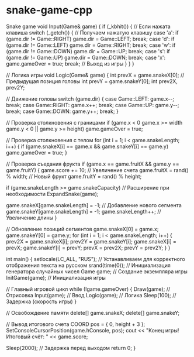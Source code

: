 # snake-game-cpp
Snake game
void Input(Game& game)
{
 if (_kbhit())
 { // Если нажата клавиша
  switch (_getch())
  { // Получаем нажатую клавишу
  case 'a': if (game.dir != Game::RIGHT) game.dir = Game::LEFT; break;
  case 'd': if (game.dir != Game::LEFT) game.dir = Game::RIGHT; break;
  case 'w': if (game.dir != Game::DOWN) game.dir = Game::UP; break;
  case 's': if (game.dir != Game::UP) game.dir = Game::DOWN; break;
  case 'x': game.gameOver = true; break; // Выход из игры
  }
 }
}

// Логика игры
void Logic(Game& game)
{
 int prevX = game.snakeX[0]; // Предыдущая позиция головы
 int prevY = game.snakeY[0];
 int prev2X, prev2Y;

 // Движение головы
 switch (game.dir)
 {
 case Game::LEFT: game.x--; break;
 case Game::RIGHT: game.x++; break;
 case Game::UP: game.y--; break;
 case Game::DOWN: game.y++; break;
 }

 // Проверка столкновения с границами
 if (game.x < 0  game.x >= width  game.y < 0 || game.y >= height)
  game.gameOver = true;

 // Проверка столкновения с телом
 for (int i = 1; i < game.snakeLength; i++)
 {
  if (game.snakeX[i] == game.x && game.snakeY[i] == game.y)
   game.gameOver = true;
 }

 // Проверка съедания фрукта
 if (game.x == game.fruitX && game.y == game.fruitY)
 {
  game.score += 10; // Увеличение счета
  game.fruitX = rand() % width; // Новый фрукт
  game.fruitY = rand() % height;

  if (game.snakeLength >= game.snakeCapacity) // Расширение при необходимости
   ExpandSnake(game);

  game.snakeX[game.snakeLength] = -1; // Добавление нового сегмента
  game.snakeY[game.snakeLength] = -1;
  game.snakeLength++; // Увеличение длины
 }

 // Обновление позиций сегментов
 game.snakeX[0] = game.x;
 game.snakeY[0] = game.y;
 for (int i = 1; i < game.snakeLength; i++)
 {
  prev2X = game.snakeX[i];
  prev2Y = game.snakeY[i];
  game.snakeX[i] = prevX;
  game.snakeY[i] = prevY;
  prevX = prev2X;
  prevY = prev2Y;
 }
}

int main() {
 setlocale(LC_ALL, "RUS"); // Устанавливаем для корректного отображения текста на русском
 srand(time(0)); // Инициализация генератора случайных чисел
 Game game; // Создание экземпляра игры
 InitGame(game); // Инициализация игры

 // Главный игровой цикл
 while (!game.gameOver)
 {
  Draw(game); // Отрисовка
  Input(game); // Ввод
  Logic(game); // Логика
  Sleep(100);  // Задержка (скорость игры)
 }

 // Освобождение памяти
 delete[] game.snakeX;
 delete[] game.snakeY;

 // Вывод итогового счета
 COORD pos = { 0, height + 3 };
 SetConsoleCursorPosition(game.hConsole, pos);
 cout << "Конец игры! Итоговый счёт: " << game.score;

 Sleep(2000); // Задержка перед выходом
 return 0;
}
